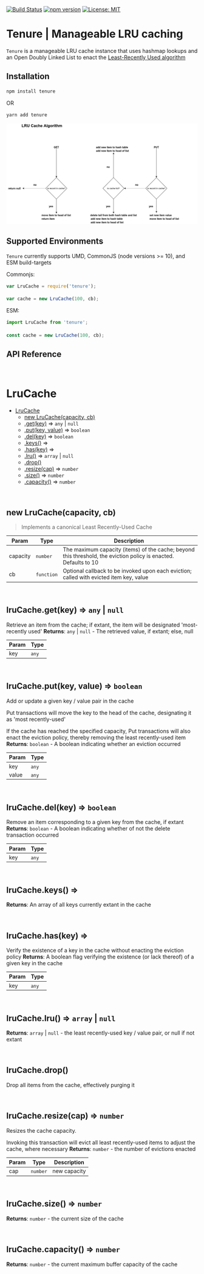 [![Build
Status](https://travis-ci.com/MatthewZito/tenure.svg?branch=master)](https://travis-ci.com/MatthewZito/tenure)
[![npm version](https://badge.fury.io/js/tenure.svg)](https://badge.fury.io/js/tenure)
[![License: MIT](https://img.shields.io/badge/License-MIT-yellow.svg)](https://opensource.org/licenses/MIT)

# Tenure | Manageable LRU caching

`Tenure` is a manageable LRU cache instance that uses hashmap lookups and an Open Doubly Linked List to enact the
[Least-Recently Used algorithm](https://en.wikipedia.org/wiki/Cache_replacement_policies#Least_recently_used_(LRU))

## Installation

```bash
npm install tenure
```

OR

```bash
yarn add tenure
```

![LRU Cache Algorithm](https://github.com/matthewzito/tenure/blob/master/doc/lru.png)

## Supported Environments

`Tenure` currently supports UMD, CommonJS (node versions >= 10), and ESM build-targets

Commonjs:

```js
var LruCache = require('tenure');

var cache = new LruCache(100, cb);
```

ESM:

```js
import LruCache from 'tenure';

const cache = new LruCache(100, cb);
```

## API Reference


<br><a name="LruCache"></a>

# LruCache

* [LruCache](#LruCache)
    * [new LruCache(capacity, cb)](#new_LruCache_new)
    * [.get(key)](#LruCache+get) ⇒ <code>any</code> \| <code>null</code>
    * [.put(key, value)](#LruCache+put) ⇒ <code>boolean</code>
    * [.del(key)](#LruCache+del) ⇒ <code>boolean</code>
    * [.keys()](#LruCache+keys) ⇒
    * [.has(key)](#LruCache+has) ⇒
    * [.lru()](#LruCache+lru) ⇒ <code>array</code> \| <code>null</code>
    * [.drop()](#LruCache+drop)
    * [.resize(cap)](#LruCache+resize) ⇒ <code>number</code>
    * [.size()](#LruCache+size) ⇒ <code>number</code>
    * [.capacity()](#LruCache+capacity) ⇒ <code>number</code>


<br><a name="new_LruCache_new"></a>

## new LruCache(capacity, cb)
> Implements a canonical Least Recently-Used Cache


| Param | Type | Description |
| --- | --- | --- |
| capacity | <code>number</code> | The maximum capacity (items) of the cache; beyond this threshold, the eviction policy is enacted. Defaults to 10 |
| cb | <code>function</code> | Optional callback to be invoked upon each eviction; called with evicted item key, value |


<br><a name="LruCache+get"></a>

## lruCache.get(key) ⇒ <code>any</code> \| <code>null</code>
Retrieve an item from the cache; if extant, the item will be designated 'most-recently used'
**Returns**: <code>any</code> \| <code>null</code> - The retrieved value, if extant; else, null  

| Param | Type |
| --- | --- |
| key | <code>any</code> | 


<br><a name="LruCache+put"></a>

## lruCache.put(key, value) ⇒ <code>boolean</code>
Add or update a given key / value pair in the cache

Put transactions will move the key to the head of the cache, designating it as 'most recently-used'

If the cache has reached the specified capacity, Put transactions will also enact the eviction policy,
thereby removing the least recently-used item
**Returns**: <code>boolean</code> - A boolean indicating whether an eviction occurred  

| Param | Type |
| --- | --- |
| key | <code>any</code> | 
| value | <code>any</code> | 


<br><a name="LruCache+del"></a>

## lruCache.del(key) ⇒ <code>boolean</code>
Remove an item corresponding to a given key from the cache, if extant
**Returns**: <code>boolean</code> - A boolean indicating whether of not the delete transaction occurred  

| Param | Type |
| --- | --- |
| key | <code>any</code> | 


<br><a name="LruCache+keys"></a>

## lruCache.keys() ⇒
**Returns**: An array of all keys currently extant in the cache  

<br><a name="LruCache+has"></a>

## lruCache.has(key) ⇒
Verify the existence of a key in the cache without enacting the eviction policy
**Returns**: A boolean flag verifying the existence (or lack thereof) of a given key in the cache  

| Param | Type |
| --- | --- |
| key | <code>any</code> | 


<br><a name="LruCache+lru"></a>

## lruCache.lru() ⇒ <code>array</code> \| <code>null</code>
**Returns**: <code>array</code> \| <code>null</code> - the least recently-used key / value pair, or null if not extant  

<br><a name="LruCache+drop"></a>

## lruCache.drop()
Drop all items from the cache, effectively purging it

<br><a name="LruCache+resize"></a>

## lruCache.resize(cap) ⇒ <code>number</code>
Resizes the cache capacity.

Invoking this transaction will evict all least recently-used items to adjust the cache, where necessary
**Returns**: <code>number</code> - the number of evictions enacted  

| Param | Type | Description |
| --- | --- | --- |
| cap | <code>number</code> | new capacity |


<br><a name="LruCache+size"></a>

## lruCache.size() ⇒ <code>number</code>
**Returns**: <code>number</code> - the current size of the cache  

<br><a name="LruCache+capacity"></a>

## lruCache.capacity() ⇒ <code>number</code>
**Returns**: <code>number</code> - the current maximum buffer capacity of the cache  

